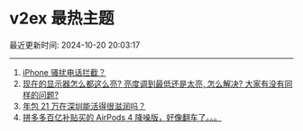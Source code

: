 # v2ex 最热主题

最近更新时间: 2024-10-20 20:03:17

--- 
1. [iPhone 骚扰电话拦截？](https://www.v2ex.com/t/1081857) 
2. [现在的显示器怎么都这么亮? 亮度调到最低还是太亮, 怎么解决? 大家有没有同样的问题?](https://www.v2ex.com/t/1081861) 
3. [年包 21 万在深圳能活得很滋润吗？](https://www.v2ex.com/t/1081879) 
4. [拼多多百亿补贴买的 AirPods 4 降噪版，好像翻车了。。。](https://www.v2ex.com/t/1081849) 
